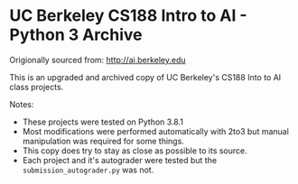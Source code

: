 # UC Berkeley CS188 Intro to AI - Python 3 Archive

Origionally sourced from: http://ai.berkeley.edu

This is an upgraded and archived copy of UC Berkeley's CS188 Into to AI class projects.

Notes:
- These projects were tested on Python 3.8.1
- Most modifications were performed automatically with 2to3 but manual manipulation was required for some things.
- This copy does try to stay as close as possible to its source.
- Each project and it's autograder were tested but the `submission_autograder.py` was not.

